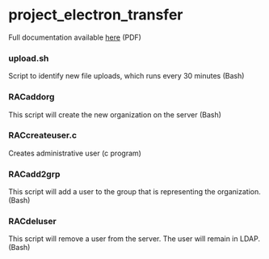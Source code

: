 # project_electron_transfer

Full documentation available [here](https://github.com/RockefellerArchiveCenter/project_electron_transfer/blob/scripts/scripts/Rockefeller%20Archive%20Center%20Bash%20Scripts%20Documentation.pdf) (PDF)

### upload.sh

Script to identify new file uploads, which runs every 30 minutes (Bash)

### RACaddorg

This script will create the new organization on the server (Bash)

### RACcreateuser.c

Creates administrative user (c program)

### RACadd2grp

This script will add a user to the group that is representing the organization. (Bash)

### RACdeluser

This script will remove a user from the server. The user will remain in LDAP. (Bash)
